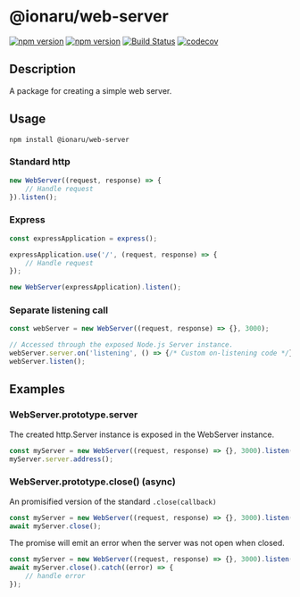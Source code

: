 # @ionaru/web-server

[![npm version](https://img.shields.io/npm/v/@ionaru/web-server.svg?style=for-the-badge)](https://www.npmjs.com/package/@ionaru/web-server)
[![npm version](https://img.shields.io/npm/v/@ionaru/web-server/next.svg?style=for-the-badge)](https://www.npmjs.com/package/@ionaru/web-server/v/next)
[![Build Status](https://img.shields.io/travis/Ionaru/web-server/master.svg?style=for-the-badge)](https://travis-ci.org/Ionaru/web-server)
[![codecov](https://img.shields.io/codecov/c/github/Ionaru/web-server/master.svg?style=for-the-badge)](https://codecov.io/gh/Ionaru/web-server)

## Description
A package for creating a simple web server.

## Usage
```
npm install @ionaru/web-server
```

### Standard http
```js
new WebServer((request, response) => {
    // Handle request
}).listen();
```

### Express
```js
const expressApplication = express();

expressApplication.use('/', (request, response) => {
    // Handle request
});

new WebServer(expressApplication).listen();
```

### Separate listening call
```js
const webServer = new WebServer((request, response) => {}, 3000);

// Accessed through the exposed Node.js Server instance.
webServer.server.on('listening', () => {/* Custom on-listening code */});
webServer.listen();
```

## Examples
### WebServer.prototype.server
The created http.Server instance is exposed in the WebServer instance.
```js
const myServer = new WebServer((request, response) => {}, 3000).listen();
myServer.server.address();
```

### WebServer.prototype.close() (async)
An promisified version of the standard `.close(callback)`
```js
const myServer = new WebServer((request, response) => {}, 3000).listen();
await myServer.close();
```

The promise will emit an error when the server was not open when closed.
```js
const myServer = new WebServer((request, response) => {}, 3000).listen();
await myServer.close().catch((error) => {
    // handle error
});
```
